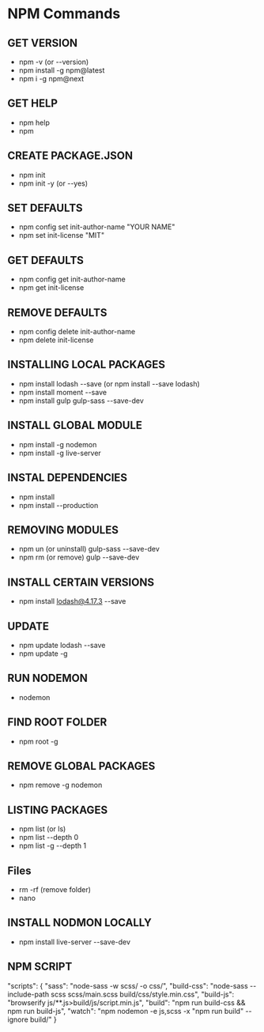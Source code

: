 # NPM Commands

## GET VERSION

- npm -v (or --version)
- npm install -g npm@latest
- npm i -g npm@next

## GET HELP

- npm help
- npm

## CREATE PACKAGE.JSON

- npm init
- npm init -y (or --yes)

## SET DEFAULTS

- npm config set init-author-name "YOUR NAME"
- npm set init-license "MIT"

## GET DEFAULTS

- npm config get init-author-name
- npm get init-license

## REMOVE DEFAULTS

- npm config delete init-author-name
- npm delete init-license

## INSTALLING LOCAL PACKAGES

- npm install lodash --save (or npm install --save lodash)
- npm install moment --save
- npm install gulp gulp-sass --save-dev

## INSTALL GLOBAL MODULE

- npm install -g nodemon
- npm install -g live-server

## INSTAL DEPENDENCIES

- npm install
- npm install --production

## REMOVING MODULES

- npm un (or uninstall) gulp-sass --save-dev
- npm rm (or remove) gulp --save-dev

## INSTALL CERTAIN VERSIONS

- npm install lodash@4.17.3 --save

## UPDATE

- npm update lodash --save
- npm update -g

## RUN NODEMON

- nodemon

## FIND ROOT FOLDER

- npm root -g

## REMOVE GLOBAL PACKAGES

- npm remove -g nodemon

## LISTING PACKAGES

- npm list (or ls)
- npm list --depth 0
- npm list -g --depth 1

## Files

- rm -rf <Folder name> (remove folder)
- nano <file name>

## INSTALL NODMON LOCALLY

- npm install live-server --save-dev

## NPM SCRIPT

"scripts": {
"sass": "node-sass -w scss/ -o css/",
"build-css": "node-sass --include-path scss scss/main.scss build/css/style.min.css",
"build-js": "browserify js/\*\*.js>build/js/script.min.js",
"build": "npm run build-css && npm run build-js",
"watch": "npm nodemon -e js,scss -x \"npm run build\" --ignore build/"
}
